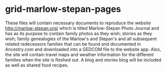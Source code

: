 # grid-marlow-stepan-pages
These files will contain necessary documents to reproduce the website http://marlow-stepan.org/ which is titled Marlow-Stepan Photo Journal and has as its purpose to contain family photos as they wish; stories as they wish; family genealogies of the Marlow's and Stepan's and all subsequent related redecessors families that can be found and documented in Ancestry.com and downloaded into a GEDCOM file to the website app.  Also, the site will contain travel maps and weather information for the different families when the site is fleshed out.  A blog and stories blog will be included as well as shared food recipes.
